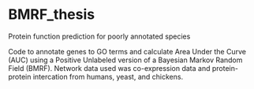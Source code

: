 # BMRF_thesis
Protein function prediction for poorly annotated species

Code to annotate genes to GO terms and calculate Area Under the Curve (AUC) using a Positive Unlabeled version of a Bayesian Markov Random Field (BMRF). Network data used was co-expression data and protein-protein intercation from humans, yeast, and chickens.
 
